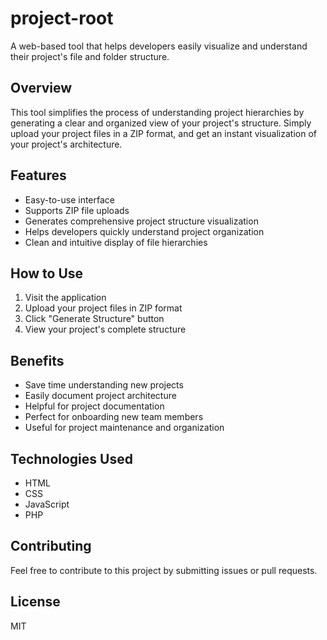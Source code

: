 # project-root
A web-based tool that helps developers easily visualize and understand their project's file and folder structure.

## Overview

This tool simplifies the process of understanding project hierarchies by generating a clear and organized view of your project's structure. Simply upload your project files in a ZIP format, and get an instant visualization of your project's architecture.

## Features

- Easy-to-use interface
- Supports ZIP file uploads
- Generates comprehensive project structure visualization
- Helps developers quickly understand project organization
- Clean and intuitive display of file hierarchies

## How to Use

1. Visit the application
2. Upload your project files in ZIP format
3. Click "Generate Structure" button
4. View your project's complete structure

## Benefits

- Save time understanding new projects
- Easily document project architecture
- Helpful for project documentation
- Perfect for onboarding new team members
- Useful for project maintenance and organization

## Technologies Used

- HTML
- CSS
- JavaScript
- PHP

## Contributing

Feel free to contribute to this project by submitting issues or pull requests.

## License

MIT
